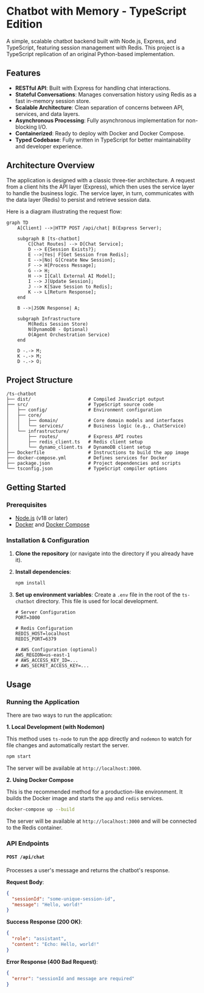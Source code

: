 
# Chatbot with Memory - TypeScript Edition

A simple, scalable chatbot backend built with Node.js, Express, and TypeScript, featuring session management with Redis. This project is a TypeScript replication of an original Python-based implementation.

## Features

- **RESTful API**: Built with Express for handling chat interactions.
- **Stateful Conversations**: Manages conversation history using Redis as a fast in-memory session store.
- **Scalable Architecture**: Clean separation of concerns between API, services, and data layers.
- **Asynchronous Processing**: Fully asynchronous implementation for non-blocking I/O.
- **Containerized**: Ready to deploy with Docker and Docker Compose.
- **Typed Codebase**: Fully written in TypeScript for better maintainability and developer experience.

## Architecture Overview

The application is designed with a classic three-tier architecture. A request from a client hits the API layer (Express), which then uses the service layer to handle the business logic. The service layer, in turn, communicates with the data layer (Redis) to persist and retrieve session data.

Here is a diagram illustrating the request flow:

```mermaid
graph TD
    A[Client] -->|HTTP POST /api/chat| B(Express Server);

    subgraph B [ts-chatbot]
        C[Chat Routes] --> D[Chat Service];
        D --> E{Session Exists?};
        E -->|Yes| F[Get Session from Redis];
        E -->|No| G[Create New Session];
        F --> H[Process Message];
        G --> H;
        H --> I[Call External AI Model];
        I --> J[Update Session];
        J --> K[Save Session to Redis];
        K --> L[Return Response];
    end

    B -->|JSON Response| A;

    subgraph Infrastructure
        M(Redis Session Store)
        N(DynamoDB - Optional)
        O(Agent Orchestration Service)
    end

    D -.-> M;
    K -.-> M;
    D -.-> O;

```

## Project Structure

```
/ts-chatbot
├── dist/                     # Compiled JavaScript output
├── src/                      # TypeScript source code
│   ├── config/               # Environment configuration
│   ├── core/
│   │   ├── domain/           # Core domain models and interfaces
│   │   └── services/         # Business logic (e.g., ChatService)
│   └── infrastructure/
│       ├── routes/           # Express API routes
│       ├── redis_client.ts   # Redis client setup
│       └── dynamo_client.ts  # DynamoDB client setup
├── Dockerfile                # Instructions to build the app image
├── docker-compose.yml        # Defines services for Docker
├── package.json              # Project dependencies and scripts
└── tsconfig.json             # TypeScript compiler options
```

## Getting Started

### Prerequisites

- [Node.js](https://nodejs.org/) (v18 or later)
- [Docker](https://www.docker.com/) and [Docker Compose](https://docs.docker.com/compose/)

### Installation & Configuration

1.  **Clone the repository** (or navigate into the directory if you already have it).

2.  **Install dependencies**:
    ```bash
    npm install
    ```

3.  **Set up environment variables**:
    Create a `.env` file in the root of the `ts-chatbot` directory. This file is used for local development.

    ```env
    # Server Configuration
    PORT=3000

    # Redis Configuration
    REDIS_HOST=localhost
    REDIS_PORT=6379

    # AWS Configuration (optional)
    AWS_REGION=us-east-1
    # AWS_ACCESS_KEY_ID=...
    # AWS_SECRET_ACCESS_KEY=...
    ```

## Usage

### Running the Application

There are two ways to run the application:

**1. Local Development (with Nodemon)**

This method uses `ts-node` to run the app directly and `nodemon` to watch for file changes and automatically restart the server.

```bash
npm start
```

The server will be available at `http://localhost:3000`.

**2. Using Docker Compose**

This is the recommended method for a production-like environment. It builds the Docker image and starts the `app` and `redis` services.

```bash
docker-compose up --build
```

The server will be available at `http://localhost:3000` and will be connected to the Redis container.

### API Endpoints

#### `POST /api/chat`

Processes a user's message and returns the chatbot's response.

**Request Body**:

```json
{
  "sessionId": "some-unique-session-id",
  "message": "Hello, world!"
}
```

**Success Response (200 OK)**:

```json
{
  "role": "assistant",
  "content": "Echo: Hello, world!"
}
```

**Error Response (400 Bad Request)**:

```json
{
  "error": "sessionId and message are required"
}
```
